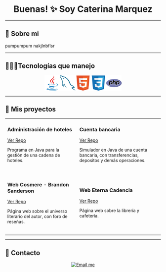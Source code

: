 <div align="center">

#  Buenas! ✨ Soy Caterina Marquez

</div>

---

## 📖 Sobre mi
pumpumpum
nakjlnbflsr 

---

## 👩🏻‍💻Tecnologías que manejo
<div align="center">
<img src="https://raw.githubusercontent.com/devicons/devicon/master/icons/java/java-original.svg" alt="Java" width="50" height="50"/><img src="https://raw.githubusercontent.com/devicons/devicon/master/icons/mysql/mysql-original.svg" alt="MySQL" width="50" height="50"/><img src="https://raw.githubusercontent.com/devicons/devicon/master/icons/html5/html5-original.svg" alt="HTML5" width="50" height="50"/><img src="https://raw.githubusercontent.com/devicons/devicon/master/icons/css3/css3-original.svg" alt="CSS3" width="50" height="50"/><img src="https://raw.githubusercontent.com/devicons/devicon/master/icons/php/php-original.svg" alt="PHP" width="50" height="50"/>
</div>


---

## 🔧 Mis proyectos
<table>
  <tr>
    <td>
      <h3><b>Administración de hoteles</b></h3>
      <a href="https://github.com/catemarquez7/proyectoAvanzada">Ver Repo</a>
      <p>Programa en Java para la gestión de una cadena de hoteles.</p>
      <br>
    </td>
     <td>
      <h3><b>Cuenta bancaria</b></h3>
       <a href="https://github.com/catemarquez7/trabajoPracticoBanco">Ver Repo</a>
       <br>
      <p>Simulador en Java de una cuenta bancaria, con transferencias, depositos y demás operaciones. </p>
       <br>
    </td>
  </tr>
  <tr>
    <td>
      <h3><b>Web Cosmere - Brandon Sanderson</b></h3>
      <a href="https://github.com/catemarquez7/cosmereBrandonSanderson">Ver Repo</a>
      <p>Pâgina web sobre el universo literario del autor, con foro de reseñas.</p>
      <br>
    </td>
     <td>
      <h3><b>Web Eterna Cadencia</b></h3>
       <a href="https://github.com/catemarquez7/eternaCadencia">Ver Repo</a>
       <br>
      <p>Pâgina web sobre la librería y cafetería.</p>
       <br>
    </td>
  </tr>
</table>


---

## 💌 Contacto
<div align="center"> <a href="https://mail.google.com/mail/?view=cm&fs=1&to=loumarquez149@gmail.com">
  <img src="https://img.shields.io/badge/Enviame%20un%20mail-D14836?style=for-the-badge&logo=gmail&logoColor=white" alt="Email me"/>
</a>
</div>


